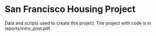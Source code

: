 # San Francisco Housing Project

Data and scripts used to create this project. The project with code is in reports/intro_post.pdf.
